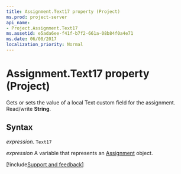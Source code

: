 ```yaml
---
title: Assignment.Text17 property (Project)
ms.prod: project-server
api_name:
- Project.Assignment.Text17
ms.assetid: e5ada6ee-f41f-b7f2-661a-08b84f0a4e71
ms.date: 06/08/2017
localization_priority: Normal
---
```



# Assignment.Text17 property (Project)

Gets or sets the value of a local Text custom field for the assignment. Read/write  **String**.


## Syntax

_expression_. `Text17`

_expression_ A variable that represents an [Assignment](./Project.Assignment.md) object.

[!include[Support and feedback](~/includes/feedback-boilerplate.md)]
